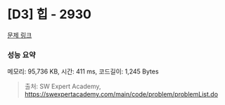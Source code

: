 # [D3] 힙 - 2930 

[문제 링크](https://swexpertacademy.com/main/code/problem/problemDetail.do?contestProbId=AV-Tj7ya3jYDFAXr) 

### 성능 요약

메모리: 95,736 KB, 시간: 411 ms, 코드길이: 1,245 Bytes



> 출처: SW Expert Academy, https://swexpertacademy.com/main/code/problem/problemList.do